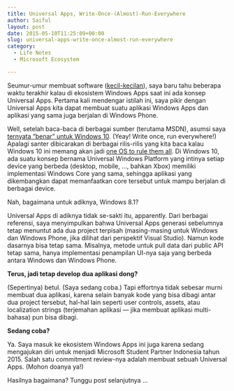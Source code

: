 ```yaml
---
title: Universal Apps, Write-Once-(Almost)-Run-Everywhere
author: Saiful
layout: post
date: 2015-05-10T11:25:09+00:00
slug: universal-apps-write-once-almost-run-everywhere
category:
  - Life Notes
  - Microsoft Ecosystem

---
```

Seumur-umur membuat software ([kecil-kecilan][1]), saya baru tahu beberapa waktu terakhir kalau di ekosistem Windows Apps saat ini ada konsep Universal Apps. Pertama kali mendengar istilah ini, saya pikir dengan Universal Apps kita dapat membuat suatu aplikasi Windows Apps dan aplikasi yang sama juga berjalan di Windows Phone.

Well, setelah baca-baca di berbagai sumber (terutama MSDN), asumsi saya [ternyata &#8220;benar&#8221; untuk Windows 10][2]. (Yeay! Write once, run everywhere!) Apalagi santer dibicarakan di berbagai rilis-rilis yang kita baca kalau Windows 10 ini memang akan jadi [one OS to rule them all][3]. Di Windows 10, ada suatu konsep bernama Universal Windows Platform yang intinya setiap device yang berbeda (desktop, mobile, ..., bahkan Xbox) memiliki implementasi Windows Core yang sama, sehingga aplikasi yang dikembangkan dapat memanfaatkan core tersebut untuk mampu berjalan di berbagai device.

Nah, bagaimana untuk adiknya, Windows 8.1?

<!--more-->Universal Apps di adiknya tidak se-sakti itu, apparently. Dari berbagai referensi, saya menyimpulkan bahwa Universal Apps generasi sebelumnya tetap menuntut ada dua project terpisah (masing-masing untuk Windows dan Windows Phone, jika dilihat dari perspektif Visual Studio). Namun kode dasarnya bisa tetap sama. Misalnya, metode untuk pull data dari public API tetap sama, hanya implementasi penampilan UI-nya saja yang berbeda antara Windows dan Windows Phone.

**Terus, jadi tetap develop dua aplikasi dong?**

(Sepertinya) betul. (Saya sedang coba.) Tapi effortnya tidak sebesar murni membuat dua aplikasi, karena selain banyak kode yang bisa dibagi antar dua project tersebut, hal-hal lain seperti user controls, assets, atau localization strings (terjemahan aplikasi — jika membuat aplikasi multi-bahasa) pun bisa dibagi.

**Sedang coba?**

Ya. Saya masuk ke ekosistem Windows Apps ini juga karena sedang mengajukan diri untuk menjadi Microsoft Student Partner Indonesia tahun 2015. Salah satu commitment review-nya adalah membuat sebuah Universal Apps. (Mohon doanya ya!)

Hasilnya bagaimana? Tunggu post selanjutnya ...

 [1]: https://id.linkedin.com/in/saifulwebid
 [2]: https://msdn.microsoft.com/library/dn975273.aspx
 [3]: http://gizmodo.com/heres-how-windows-10-apps-will-run-across-pcs-tablets-1680830108
